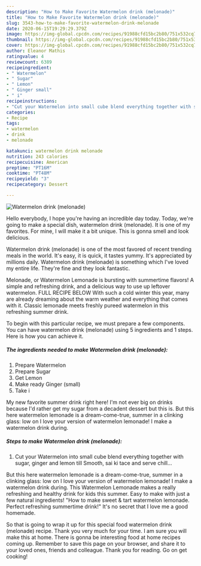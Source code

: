 ```yaml
---
description: "How to Make Favorite Watermelon drink (melonade)"
title: "How to Make Favorite Watermelon drink (melonade)"
slug: 3543-how-to-make-favorite-watermelon-drink-melonade
date: 2020-06-15T19:29:29.379Z
image: https://img-global.cpcdn.com/recipes/91988cfd15bc2b80/751x532cq70/watermelon-drink-melonade-recipe-main-photo.jpg
thumbnail: https://img-global.cpcdn.com/recipes/91988cfd15bc2b80/751x532cq70/watermelon-drink-melonade-recipe-main-photo.jpg
cover: https://img-global.cpcdn.com/recipes/91988cfd15bc2b80/751x532cq70/watermelon-drink-melonade-recipe-main-photo.jpg
author: Eleanor Mathis
ratingvalue: 4
reviewcount: 6389
recipeingredient:
- " Watermelon"
- " Sugar"
- " Lemon"
- " Ginger small"
- " i"
recipeinstructions:
- "Cut your Watermelon into small cube blend everything together with sugar, ginger and lemon till Smooth, sai ki tace and serve chill..."
categories:
- Recipe
tags:
- watermelon
- drink
- melonade

katakunci: watermelon drink melonade 
nutrition: 243 calories
recipecuisine: American
preptime: "PT16M"
cooktime: "PT48M"
recipeyield: "3"
recipecategory: Dessert

---
```



![Watermelon drink (melonade)](https://img-global.cpcdn.com/recipes/91988cfd15bc2b80/751x532cq70/watermelon-drink-melonade-recipe-main-photo.jpg)

Hello everybody, I hope you're having an incredible day today. Today, we're going to make a special dish, watermelon drink (melonade). It is one of my favorites. For mine, I will make it a bit unique. This is gonna smell and look delicious.

Watermelon drink (melonade) is one of the most favored of recent trending meals in the world. It's easy, it is quick, it tastes yummy. It's appreciated by millions daily. Watermelon drink (melonade) is something which I've loved my entire life. They're fine and they look fantastic.

Melonade, or Watermelon Lemonade is bursting with summertime flavors! A simple and refreshing drink, and a delicious way to use up leftover watermelon. FULL RECIPE BELOW With such a cold winter this year, many are already dreaming about the warm weather and everything that comes with it. Classic lemonade meets freshly pureed watermelon in this refreshing summer drink.


To begin with this particular recipe, we must prepare a few components. You can have watermelon drink (melonade) using 5 ingredients and 1 steps. Here is how you can achieve it.

<!--inarticleads1-->

##### The ingredients needed to make Watermelon drink (melonade):

1. Prepare  Watermelon
1. Prepare  Sugar
1. Get  Lemon
1. Make ready  Ginger (small)
1. Take  i


My new favorite summer drink right here! I&#39;m not ever big on drinks because I&#39;d rather get my sugar from a decadent dessert but this is. But this here watermelon lemonade is a dream-come-true, summer in a clinking glass: low on I love your version of watermelon lemonade! I make a watermelon drink during. 

<!--inarticleads2-->

##### Steps to make Watermelon drink (melonade):

1. Cut your Watermelon into small cube blend everything together with sugar, ginger and lemon till Smooth, sai ki tace and serve chill...


But this here watermelon lemonade is a dream-come-true, summer in a clinking glass: low on I love your version of watermelon lemonade! I make a watermelon drink during. This Watermelon Lemonade makes a really refreshing and healthy drink for kids this summer. Easy to make with just a few natural ingredients! &#34;How to make sweet &amp; tart watermelon lemonade. Perfect refreshing summertime drink!&#34; It&#39;s no secret that I love me a good homemade. 

So that is going to wrap it up for this special food watermelon drink (melonade) recipe. Thank you very much for your time. I am sure you will make this at home. There is gonna be interesting food at home recipes coming up. Remember to save this page on your browser, and share it to your loved ones, friends and colleague. Thank you for reading. Go on get cooking!

